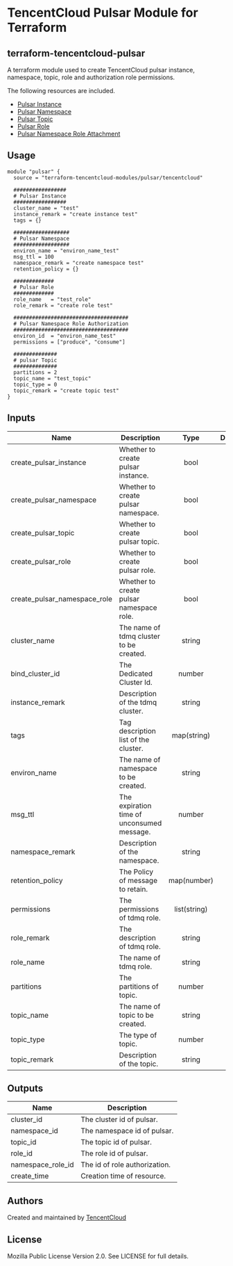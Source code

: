 # TencentCloud Pulsar Module for Terraform

## terraform-tencentcloud-pulsar

A terraform module used to create TencentCloud pulsar instance, namespace, topic, role and authorization role permissions.

The following resources are included.

* [Pulsar Instance](https://registry.terraform.io/providers/tencentcloudstack/tencentcloud/latest/docs/resources/tdmq_instance.html)
* [Pulsar Namespace](https://registry.terraform.io/providers/tencentcloudstack/tencentcloud/latest/docs/resources/tdmq_namespace.html)
* [Pulsar Topic](https://registry.terraform.io/providers/tencentcloudstack/tencentcloud/latest/docs/resources/tdmq_topic.html)
* [Pulsar Role](https://registry.terraform.io/providers/tencentcloudstack/tencentcloud/latest/docs/resources/tdmq_role.html)
* [Pulsar Namespace Role Attachment](https://registry.terraform.io/providers/tencentcloudstack/tencentcloud/latest/docs/resources/tdmq_namespace_role_attachment.html)

## Usage

```hcl
module "pulsar" {
  source = "terraform-tencentcloud-modules/pulsar/tencentcloud"

  #################
  # Pulsar Instance
  #################
  cluster_name = "test"
  instance_remark = "create instance test"
  tags = {}

  ##################
  # Pulsar Namespace
  ##################
  environ_name = "environ_name_test"
  msg_ttl = 100
  namespace_remark = "create namespace test"
  retention_policy = {}

  #############
  # Pulsar Role
  #############
  role_name   = "test_role"
  role_remark = "create role test"

  #####################################
  # Pulsar Namespace Role Authorization
  #####################################
  environ_id  = "environ_name_test"
  permissions = ["produce", "consume"]

  ##############
  # pulsar Topic
  ##############
  partitions = 2
  topic_name = "test_topic"
  topic_type = 0
  topic_remark = "create topic test"
}
```

## Inputs

| Name | Description | Type | Default | Required |
|------|-------------|:----:|:-----:|:-----:|
| create_pulsar_instance | Whether to create pulsar instance. | bool | true | no |
| create_pulsar_namespace | Whether to create pulsar namespace. | bool | true | no |
| create_pulsar_topic | Whether to create pulsar topic. | bool | true | no |
| create_pulsar_role | Whether to create pulsar role. | bool | true | no |
| create_pulsar_namespace_role | Whether to create pulsar namespace role. | bool | true | no |
| cluster_name | The name of tdmq cluster to be created. | string | "" | yes |
| bind_cluster_id | The Dedicated Cluster Id. | number | "" | no |
| instance_remark | Description of the tdmq cluster. | string | "" | no |
| tags | Tag description list of the cluster. | map(string) | {} | no |
| environ_name | The name of namespace to be created. | string | "" | yes |
| msg_ttl | The expiration time of unconsumed message. | number | 60 | yes |
| namespace_remark | Description of the namespace. | string | "" | no |
| retention_policy | The Policy of message to retain. | map(number) | {} | no |
| permissions | The permissions of tdmq role. | list(string) | [] | no | 
| role_remark | The description of tdmq role. | string | "" | no |
| role_name | The name of tdmq role. | string | "" | yes |
| partitions | The partitions of topic. | number | 1 | yes |
| topic_name | The name of topic to be created. | string | "" | yes |
| topic_type | The type of topic. | number | 0 | no |
| topic_remark | Description of the topic. | string | "" | no |

## Outputs

| Name | Description |
|------|-------------|
| cluster_id | The cluster id of pulsar. | 
| namespace_id | The namespace id of pulsar. |
| topic_id | The topic id of pulsar. |
| role_id | The role id of pulsar. |
| namespace_role_id | The id of role authorization. |
| create_time | Creation time of resource. |


## Authors

Created and maintained by [TencentCloud](https://github.com/tencentcloudstack/terraform-provider-tencentcloud)

## License

Mozilla Public License Version 2.0.
See LICENSE for full details.